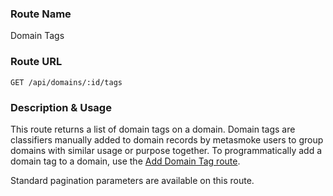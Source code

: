 ### Route Name
Domain Tags

### Route URL
    GET /api/domains/:id/tags

### Description & Usage
This route returns a list of domain tags on a domain. Domain tags are classifiers manually added to domain records by metasmoke users to group domains with similar usage or purpose together. To programmatically add a domain tag to a domain, use the [Add Domain Tag route](Add-Domain-Tag).

Standard pagination parameters are available on this route.
